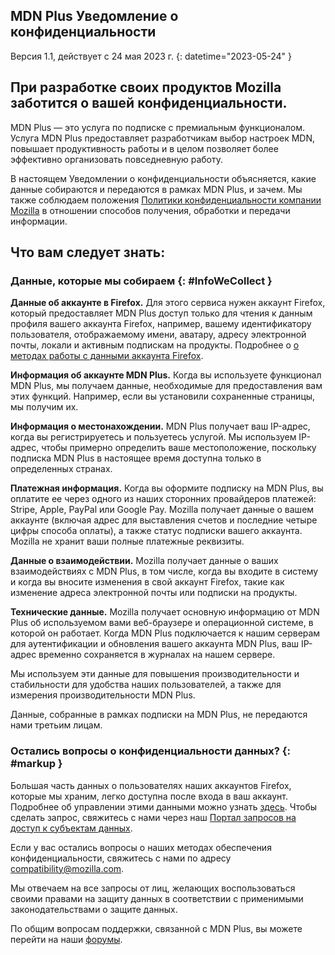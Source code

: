 ﻿## <span class="privacy-header-firefox">MDN Plus</span> <span class="privacy-header-policy">Уведомление о конфиденциальности</span>

Версия 1.1, действует с 24 мая 2023 г.
{: datetime="2023-05-24" }

## При разработке своих продуктов Mozilla заботится о вашей конфиденциальности.

MDN Plus — это услуга по подписке c премиальным функционалом. Услуга MDN Plus предоставляет разработчикам выбор настроек MDN, повышает продуктивность работы и в целом позволяет более эффективно организовать повседневную работу.

В настоящем Уведомлении о конфиденциальности объясняется, какие данные собираются и передаются в рамках MDN Plus, и зачем. Мы также соблюдаем положения [Политики конфиденциальности компании Mozilla](https://www.mozilla.org/privacy/) в отношении способов получения, обработки и передачи информации.

## Что вам следует знать:

### Данные, которые мы собираем {: #InfoWeCollect }

__Данные об аккаунте в Firefox.__ Для этого сервиса нужен аккаунт Firefox, который предоставляет MDN Plus доступ только для чтения к данным профиля вашего аккаунта Firefox, например, вашему идентификатору пользователя, отображаемому имени, аватару, адресу электронной почты, локали и активным подпискам на продукты. Подробнее о [о методах работы с данными аккаунта Firefox](https://www.mozilla.org/privacy/firefox/#firefox-accounts-join-firefox).

__Информация об аккаунте MDN Plus.__ Когда вы используете функционал MDN Plus, мы получаем данные, необходимые для предоставления вам этих функций. Например, если вы установили сохраненные страницы, мы получим их.

__Информация о местонахождении.__ MDN Plus получает ваш IP-адрес, когда вы регистрируетесь и пользуетесь услугой. Мы используем IP-адрес, чтобы примерно определить ваше местоположение, поскольку подписка MDN Plus в настоящее время доступна только в определенных странах.

__Платежная информация.__ Когда вы оформите подписку на MDN Plus, вы оплатите ее через одного из наших сторонних провайдеров платежей: Stripe, Apple, PayPal или Google Pay. Mozilla получает данные о вашем аккаунте (включая адрес для выставления счетов и последние четыре цифры способа оплаты), а также статус подписки вашего аккаунта. Mozilla не хранит ваши полные платежные реквизиты.

__Данные о взаимодействии.__ Mozilla получает данные о ваших взаимодействиях с MDN Plus, в том числе, когда вы входите в систему и когда вы вносите изменения в свой аккаунт Firefox, такие как изменение адреса электронной почты или подписки на продукты.

__Технические данные.__ Mozilla получает основную информацию от MDN Plus об используемом вами веб-браузере и операционной системе, в которой он работает. Когда MDN Plus подключается к нашим серверам для аутентификации и обновления вашего аккаунта MDN Plus, ваш IP-адрес временно сохраняется в журналах на нашем сервере. 

Мы используем эти данные для повышения производительности и стабильности для удобства наших пользователей, а также для измерения производительности MDN Plus.

Данные, собранные в рамках подписки на MDN Plus, не передаются нами третьим лицам.

### Остались вопросы о конфиденциальности данных? {: #markup }

Большая часть данных о пользователях наших аккаунтов Firefox, которые мы храним, легко доступна после входа в ваш аккаунт. Подробнее об управлении этими данными можно узнать [здесь](https://support.mozilla.org/products/privacy-and-security/user-control). Чтобы сделать запрос, свяжитесь с нами через наш [Портал запросов на доступ к субъектам данных](https://privacyportal.onetrust.com/webform/1350748f-7139-405c-8188-22740b3b5587/4ba08202-2ede-4934-a89e-f0b0870f95f0).

Если у вас остались вопросы о наших методах обеспечения конфиденциальности, свяжитесь с нами по адресу compatibility@mozilla.com.

Мы отвечаем на все запросы от лиц, желающих воспользоваться своими правами на защиту данных в соответствии с применимыми законодательствами о защите данных.

По общим вопросам поддержки, связанной с MDN Plus, вы можете перейти на наши [форумы](https://support.mozilla.org/).
